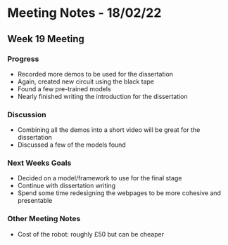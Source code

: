 # Meeting Notes - 18/02/22

## Week 19 Meeting 

### Progress 

- Recorded more demos to be used for the dissertation 
- Again, created new circuit using the black tape 
- Found a few pre-trained models 
- Nearly finished writing the introduction for the dissertation 

### Discussion 

- Combining all the demos into a short video will be great for the dissertation 
- Discussed a few of the models found 


### Next Weeks Goals 

- Decided on a model/framework to use for the final stage 
- Continue with dissertation writing 
- Spend some time redesigning the webpages to be more cohesive and presentable 


### Other Meeting Notes 

- Cost of the robot: roughly £50 but can be cheaper 